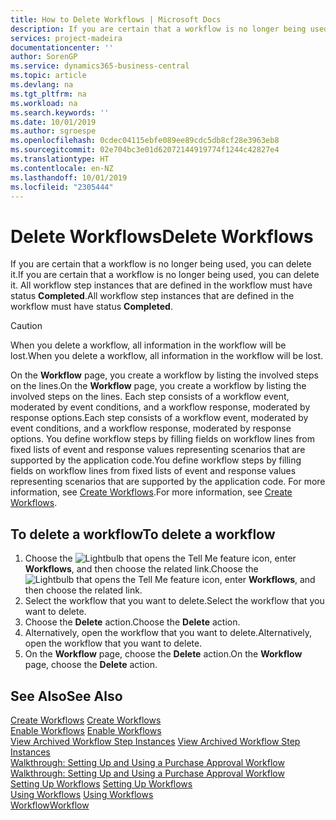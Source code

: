 ```yaml
---
title: How to Delete Workflows | Microsoft Docs
description: If you are certain that a workflow is no longer being used, you can delete it. All workflow step instances that are defined in the workflow must have status **Completed**.
services: project-madeira
documentationcenter: ''
author: SorenGP
ms.service: dynamics365-business-central
ms.topic: article
ms.devlang: na
ms.tgt_pltfrm: na
ms.workload: na
ms.search.keywords: ''
ms.date: 10/01/2019
ms.author: sgroespe
ms.openlocfilehash: 0cdec04115ebfe089ee89cdc5db8cf28e3963eb8
ms.sourcegitcommit: 02e704bc3e01d62072144919774f1244c42827e4
ms.translationtype: HT
ms.contentlocale: en-NZ
ms.lasthandoff: 10/01/2019
ms.locfileid: "2305444"
---
```

# <a name="delete-workflows"></a><span data-ttu-id="d4e84-104">Delete Workflows</span><span class="sxs-lookup"><span data-stu-id="d4e84-104">Delete Workflows</span></span>
<span data-ttu-id="d4e84-105">If you are certain that a workflow is no longer being used, you can delete it.</span><span class="sxs-lookup"><span data-stu-id="d4e84-105">If you are certain that a workflow is no longer being used, you can delete it.</span></span> <span data-ttu-id="d4e84-106">All workflow step instances that are defined in the workflow must have status **Completed**.</span><span class="sxs-lookup"><span data-stu-id="d4e84-106">All workflow step instances that are defined in the workflow must have status **Completed**.</span></span>  

> [!CAUTION]  
>  <span data-ttu-id="d4e84-107">When you delete a workflow, all information in the workflow will be lost.</span><span class="sxs-lookup"><span data-stu-id="d4e84-107">When you delete a workflow, all information in the workflow will be lost.</span></span>  

 <span data-ttu-id="d4e84-108">On the **Workflow** page, you create a workflow by listing the involved steps on the lines.</span><span class="sxs-lookup"><span data-stu-id="d4e84-108">On the **Workflow** page, you create a workflow by listing the involved steps on the lines.</span></span> <span data-ttu-id="d4e84-109">Each step consists of a workflow event, moderated by event conditions, and a workflow response, moderated by response options.</span><span class="sxs-lookup"><span data-stu-id="d4e84-109">Each step consists of a workflow event, moderated by event conditions, and a workflow response, moderated by response options.</span></span> <span data-ttu-id="d4e84-110">You define workflow steps by filling fields on workflow lines from fixed lists of event and response values representing scenarios that are supported by the application code.</span><span class="sxs-lookup"><span data-stu-id="d4e84-110">You define workflow steps by filling fields on workflow lines from fixed lists of event and response values representing scenarios that are supported by the application code.</span></span> <span data-ttu-id="d4e84-111">For more information, see [Create Workflows](across-how-to-create-workflows.md).</span><span class="sxs-lookup"><span data-stu-id="d4e84-111">For more information, see [Create Workflows](across-how-to-create-workflows.md).</span></span>  

## <a name="to-delete-a-workflow"></a><span data-ttu-id="d4e84-112">To delete a workflow</span><span class="sxs-lookup"><span data-stu-id="d4e84-112">To delete a workflow</span></span>  
1.  <span data-ttu-id="d4e84-113">Choose the ![Lightbulb that opens the Tell Me feature](media/ui-search/search_small.png "Tell me what you want to do") icon, enter **Workflows**, and then choose the related link.</span><span class="sxs-lookup"><span data-stu-id="d4e84-113">Choose the ![Lightbulb that opens the Tell Me feature](media/ui-search/search_small.png "Tell me what you want to do") icon, enter **Workflows**, and then choose the related link.</span></span>  
2.  <span data-ttu-id="d4e84-114">Select the workflow that you want to delete.</span><span class="sxs-lookup"><span data-stu-id="d4e84-114">Select the workflow that you want to delete.</span></span>  
3.  <span data-ttu-id="d4e84-115">Choose the **Delete** action.</span><span class="sxs-lookup"><span data-stu-id="d4e84-115">Choose the **Delete** action.</span></span>  
4.  <span data-ttu-id="d4e84-116">Alternatively, open the workflow that you want to delete.</span><span class="sxs-lookup"><span data-stu-id="d4e84-116">Alternatively, open the workflow that you want to delete.</span></span>  
5.  <span data-ttu-id="d4e84-117">On the **Workflow** page, choose the **Delete** action.</span><span class="sxs-lookup"><span data-stu-id="d4e84-117">On the **Workflow** page, choose the **Delete** action.</span></span>  

## <a name="see-also"></a><span data-ttu-id="d4e84-118">See Also</span><span class="sxs-lookup"><span data-stu-id="d4e84-118">See Also</span></span>  
 <span data-ttu-id="d4e84-119">[Create Workflows](across-how-to-create-workflows.md) </span><span class="sxs-lookup"><span data-stu-id="d4e84-119">[Create Workflows](across-how-to-create-workflows.md) </span></span>  
 <span data-ttu-id="d4e84-120">[Enable Workflows](across-how-to-enable-workflows.md) </span><span class="sxs-lookup"><span data-stu-id="d4e84-120">[Enable Workflows](across-how-to-enable-workflows.md) </span></span>  
 <span data-ttu-id="d4e84-121">[View Archived Workflow Step Instances](across-how-to-view-archived-workflow-step-instances.md) </span><span class="sxs-lookup"><span data-stu-id="d4e84-121">[View Archived Workflow Step Instances](across-how-to-view-archived-workflow-step-instances.md) </span></span>  
 <span data-ttu-id="d4e84-122">[Walkthrough: Setting Up and Using a Purchase Approval Workflow](walkthrough-setting-up-and-using-a-purchase-approval-workflow.md) </span><span class="sxs-lookup"><span data-stu-id="d4e84-122">[Walkthrough: Setting Up and Using a Purchase Approval Workflow](walkthrough-setting-up-and-using-a-purchase-approval-workflow.md) </span></span>  
 <span data-ttu-id="d4e84-123">[Setting Up Workflows](across-set-up-workflows.md) </span><span class="sxs-lookup"><span data-stu-id="d4e84-123">[Setting Up Workflows](across-set-up-workflows.md) </span></span>  
 <span data-ttu-id="d4e84-124">[Using Workflows](across-use-workflows.md) </span><span class="sxs-lookup"><span data-stu-id="d4e84-124">[Using Workflows](across-use-workflows.md) </span></span>  
 [<span data-ttu-id="d4e84-125">Workflow</span><span class="sxs-lookup"><span data-stu-id="d4e84-125">Workflow</span></span>](across-workflow.md)   
